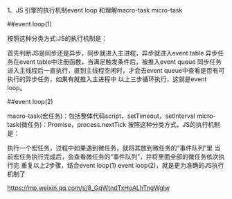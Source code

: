 1、JS 引擎的执行机制event loop 和理解macro-task micro-task

##event loop(1)

按照这种分类方式:JS的执行机制是：

首先判断JS是同步还是异步，同步就进入主进程，异步就进入event table
异步任务在event table中注册函数，当满足触发条件后，被推入event queue
同步任务进入主线程后一直执行，直到主线程空闲时，才会去event queue中查看是否有可执行的异步任务，如果有就推入主进程中
以上三步循环执行，这就是event loop。

##event loop(2)

macro-task(宏任务)：包括整体代码script，setTimeout，setInterval
micro-task(微任务)：Promise，process.nextTick
按照这种分类方式，JS的执行机制是：

执行一个宏任务，过程中如果遇到微任务，就将其放到微任务的“事件队列”里
当前宏任务执行完成后，会查看微任务的“事件队列”，并将里面全部的微任务依次执行完
重复以上2步骤，结合event loop(1) event loop(2)，就是更为准确的JS执行机制了

https://mp.weixin.qq.com/s/8_GqWtndTxHoALhTngWglw
